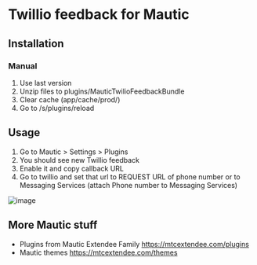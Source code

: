 # Twillio feedback for Mautic 

## Installation

### Manual

1. Use last version
2. Unzip files to plugins/MauticTwilioFeedbackBundle
3. Clear cache (app/cache/prod/)
4. Go to /s/plugins/reload

## Usage

1. Go to Mautic > Settings > Plugins
2. You should see new Twillio feedback
3. Enable it and copy callback URL
4. Go to twillio and set that url to REQUEST URL of phone number or to Messaging Services (attach Phone number to Messaging Services) 

![image](https://user-images.githubusercontent.com/462477/69040443-19ec3b80-09ee-11ea-9185-87a452c41c92.png)


## More Mautic stuff

- Plugins from Mautic Extendee Family  https://mtcextendee.com/plugins
- Mautic themes https://mtcextendee.com/themes